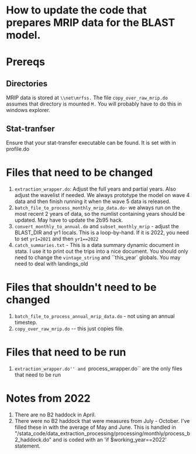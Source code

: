 # How to update the code that prepares MRIP data for the BLAST model.

# Prereqs

## Directories
MRIP data is stored at ``\\net\mrfss.``  The file ``copy_over_raw_mrip.do`` assumes that directory is mounted ``M.``  You will probably have to do this in windows explorer.

## Stat-tranfser
Ensure that your stat-transfer executable can be found. It is set with in profile.do

# Files that need to be changed

1.  ``extraction_wrapper.do``: Adjust the full years and partial years.  Also adjust the wavelist if needed. We always prototype  the model on wave 4 data and then finish running it when the wave 5 data is released.
2.  ``batch_file_to_process_monthly_mrip_data.do``- we always run on the most recent 2 years of data, so the numlist containing years should be updated.  May have to update the 2b95 hack.
3. ``convert_monthly_to_annual.do`` and ``subset_monthly_mrip`` - adjust the BLAST_DIR and yr1 locals. This is a loop-by-hand. If it is 2022, you need to set ``yr1=2021`` and then ``yr1==2022``
4. ``catch_summaries.txt`` - This is a data summary dynamic document in stata. I use it to print out the trips into a nice document.  You should only need to change  the ``vintage_string`` and ``this_year` globals.  You may need to deal with landings_old 

# Files that shouldn't need to be changed
1. ``batch_file_to_process_annual_mrip_data.do`` - not using an annual timestep.
2. ``copy_over_raw_mrip.do``  -- this just copies file.  

# Files that need to be run
1. ``extraction_wrapper.do'' and ``process_wrapper.do`` are the only files that need to be run


# Notes from 2022

1.  There are no B2 haddock in April.
2.  There were no B2 haddock that were measures from July - October. I've filled these in with the average of May and June. This is handled in "/stata_code/data_extraction_processing/processing/monthly/process_b2_haddock.do" and is coded with an 'if $working_year==2022' statement.
